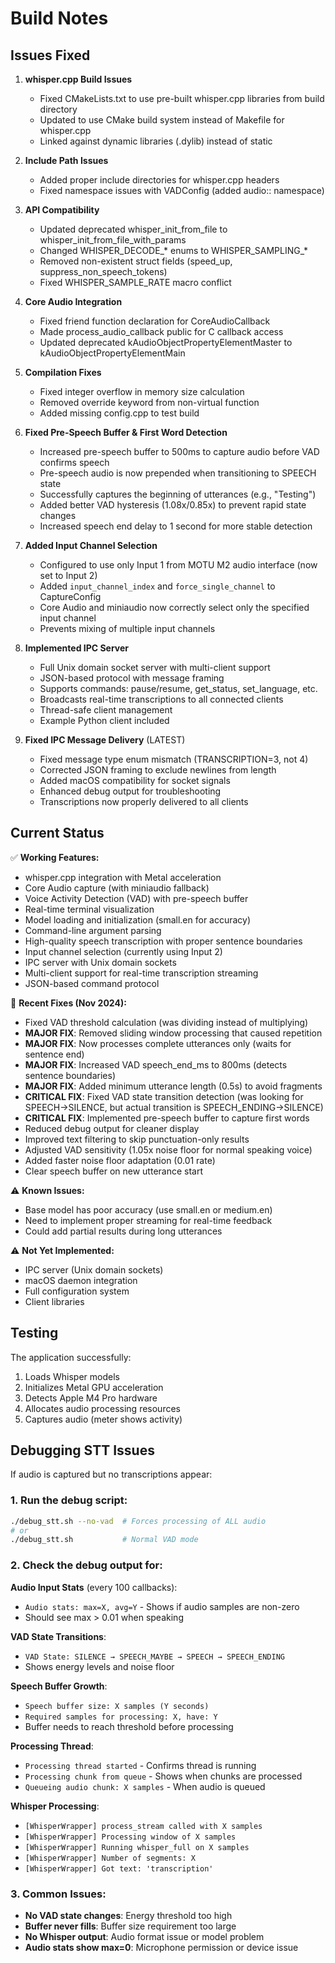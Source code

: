 # Build Notes

## Issues Fixed

1. **whisper.cpp Build Issues**
   - Fixed CMakeLists.txt to use pre-built whisper.cpp libraries from build directory
   - Updated to use CMake build system instead of Makefile for whisper.cpp
   - Linked against dynamic libraries (.dylib) instead of static

2. **Include Path Issues**
   - Added proper include directories for whisper.cpp headers
   - Fixed namespace issues with VADConfig (added audio:: namespace)

3. **API Compatibility**
   - Updated deprecated whisper_init_from_file to whisper_init_from_file_with_params
   - Changed WHISPER_DECODE_* enums to WHISPER_SAMPLING_*
   - Removed non-existent struct fields (speed_up, suppress_non_speech_tokens)
   - Fixed WHISPER_SAMPLE_RATE macro conflict

4. **Core Audio Integration**
   - Fixed friend function declaration for CoreAudioCallback
   - Made process_audio_callback public for C callback access
   - Updated deprecated kAudioObjectPropertyElementMaster to kAudioObjectPropertyElementMain

5. **Compilation Fixes**
   - Fixed integer overflow in memory size calculation
   - Removed override keyword from non-virtual function
   - Added missing config.cpp to test build

6. **Fixed Pre-Speech Buffer & First Word Detection**
   - Increased pre-speech buffer to 500ms to capture audio before VAD confirms speech
   - Pre-speech audio is now prepended when transitioning to SPEECH state
   - Successfully captures the beginning of utterances (e.g., "Testing")
   - Added better VAD hysteresis (1.08x/0.85x) to prevent rapid state changes
   - Increased speech end delay to 1 second for more stable detection

7. **Added Input Channel Selection**
   - Configured to use only Input 1 from MOTU M2 audio interface (now set to Input 2)
   - Added `input_channel_index` and `force_single_channel` to CaptureConfig
   - Core Audio and miniaudio now correctly select only the specified input channel
   - Prevents mixing of multiple input channels

8. **Implemented IPC Server**
   - Full Unix domain socket server with multi-client support
   - JSON-based protocol with message framing
   - Supports commands: pause/resume, get_status, set_language, etc.
   - Broadcasts real-time transcriptions to all connected clients
   - Thread-safe client management
   - Example Python client included

9. **Fixed IPC Message Delivery** (LATEST)
   - Fixed message type enum mismatch (TRANSCRIPTION=3, not 4)
   - Corrected JSON framing to exclude newlines from length
   - Added macOS compatibility for socket signals
   - Enhanced debug output for troubleshooting
   - Transcriptions now properly delivered to all clients

## Current Status

✅ **Working Features:**
- whisper.cpp integration with Metal acceleration
- Core Audio capture (with miniaudio fallback)
- Voice Activity Detection (VAD) with pre-speech buffer
- Real-time terminal visualization
- Model loading and initialization (small.en for accuracy)
- Command-line argument parsing
- High-quality speech transcription with proper sentence boundaries
- Input channel selection (currently using Input 2)
- IPC server with Unix domain sockets
- Multi-client support for real-time transcription streaming
- JSON-based command protocol

🔧 **Recent Fixes (Nov 2024):**
- Fixed VAD threshold calculation (was dividing instead of multiplying)
- **MAJOR FIX**: Removed sliding window processing that caused repetition
- **MAJOR FIX**: Now processes complete utterances only (waits for sentence end)
- **MAJOR FIX**: Increased VAD speech_end_ms to 800ms (detects sentence boundaries)
- **MAJOR FIX**: Added minimum utterance length (0.5s) to avoid fragments
- **CRITICAL FIX**: Fixed VAD state transition detection (was looking for SPEECH->SILENCE, but actual transition is SPEECH_ENDING->SILENCE)
- **CRITICAL FIX**: Implemented pre-speech buffer to capture first words
- Reduced debug output for cleaner display
- Improved text filtering to skip punctuation-only results
- Adjusted VAD sensitivity (1.05x noise floor for normal speaking voice)
- Added faster noise floor adaptation (0.01 rate)
- Clear speech buffer on new utterance start

⚠️ **Known Issues:**
- Base model has poor accuracy (use small.en or medium.en)
- Need to implement proper streaming for real-time feedback
- Could add partial results during long utterances

⚠️ **Not Yet Implemented:**
- IPC server (Unix domain sockets)
- macOS daemon integration
- Full configuration system
- Client libraries

## Testing

The application successfully:
1. Loads Whisper models
2. Initializes Metal GPU acceleration
3. Detects Apple M4 Pro hardware
4. Allocates audio processing resources
5. Captures audio (meter shows activity)

## Debugging STT Issues

If audio is captured but no transcriptions appear:

### 1. Run the debug script:
```bash
./debug_stt.sh --no-vad  # Forces processing of ALL audio
# or
./debug_stt.sh           # Normal VAD mode
```

### 2. Check the debug output for:

**Audio Input Stats** (every 100 callbacks):
- `Audio stats: max=X, avg=Y` - Shows if audio samples are non-zero
- Should see max > 0.01 when speaking

**VAD State Transitions**:
- `VAD State: SILENCE → SPEECH_MAYBE → SPEECH → SPEECH_ENDING`
- Shows energy levels and noise floor

**Speech Buffer Growth**:
- `Speech buffer size: X samples (Y seconds)`
- `Required samples for processing: X, have: Y`
- Buffer needs to reach threshold before processing

**Processing Thread**:
- `Processing thread started` - Confirms thread is running
- `Processing chunk from queue` - Shows when chunks are processed
- `Queueing audio chunk: X samples` - When audio is queued

**Whisper Processing**:
- `[WhisperWrapper] process_stream called with X samples`
- `[WhisperWrapper] Processing window of X samples`
- `[WhisperWrapper] Running whisper_full on X samples`
- `[WhisperWrapper] Number of segments: X`
- `[WhisperWrapper] Got text: 'transcription'`

### 3. Common Issues:

- **No VAD state changes**: Energy threshold too high
- **Buffer never fills**: Buffer size requirement too large
- **No Whisper output**: Audio format issue or model problem
- **Audio stats show max=0**: Microphone permission or device issue
